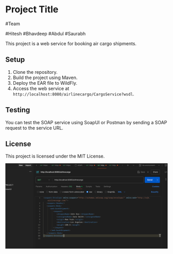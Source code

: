 # Project Title

#Team 

#Hitesh 
#Bhavdeep
#Abdul
#Saurabh

This project is a web service for booking air cargo shipments.

## Setup
1. Clone the repository.
2. Build the project using Maven.
3. Deploy the EAR file to WildFly.
4. Access the web service at `http://localhost:8080/airlinecargo/CargoService?wsdl`.

## Testing
You can test the SOAP service using SoapUI or Postman by sending a SOAP request to the service URL.

## License
This project is licensed under the MIT License.

![Postman](https://github.com/HJHitesh/AirlineCargoAppJ2EE/blob/master/AirlineCargoWeb/src/main/webapp/images/images1.png)
